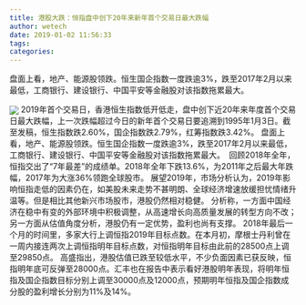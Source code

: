 ```yaml
---
title: 港股大跌：恒指盘中创下20年来新年首个交易日最大跌幅
author: wetech
date: 2019-01-02 11:56:33
tags: 
categories: 
---
```

盘面上看，地产、能源股领跌。恒生国企指数一度跌逾3%，跌至2017年2月以来最低，工商银行、建设银行、中国平安等金融股对该指数拖累最大。 
<!-- more -->
<img align="center" border="0" src="https://imgcdn.yicai.com/uppics/images/2019/01/7d4813bf738a33637b1278fa04aa155d.jpg" />
2019年首个交易日，香港恒生指数低开低走，盘中创下近20年来年度首个交易日最大跌幅，上一次跌幅超过今日的新年首个交易日要追溯到1995年1月3日。截至发稿，恒生指数跌2.60%，国企指数跌2.79%，红筹指数跌3.42%。
盘面上看，地产、能源股领跌。恒生国企指数一度跌逾3%，跌至2017年2月以来最低，工商银行、建设银行、中国平安等金融股对该指数拖累最大。 
回顾2018年全年，恒指交出了“7年最差”的成绩单。2018年全年下跌13.6%，为2011年之后最大年跌幅，2017年为大涨36%领跑全球股市。
展望2019年，市场分析认为，2019年影响恒指走低的因素仍在，如美股未来走势不甚明朗、全球经济增速放缓担忧情绪升温等。但是相比其他新兴市场股市，港股仍然相对稳健。
分析称，一方面中国经济在稳中有变的外部环境中积极调整，从高速增长向高质量发展的转型方向不改；另一方面从估值角度分析，港股仍有一定优势，盈利也尚有支撑。
2018年最后一个月的时间里，多家大行上调恒指2019年目标点数。在本月初，摩根士丹利曾在一周内接连两次上调恒指明年目标点数，对恒指明年目标由此前的28500点上调至29850点。
高盛指出，港股估值已跌至较低水平，不少负面因素已获反映，恒指明年底可反弹至28000点。汇丰也在报告中表示看好港股明年表现，将明年恒指及国企指数目标分别上调至30000点及12000点，预期明年恒指及国企指数成分股的盈利增长分别为11%及14%。
 
 
 
 
